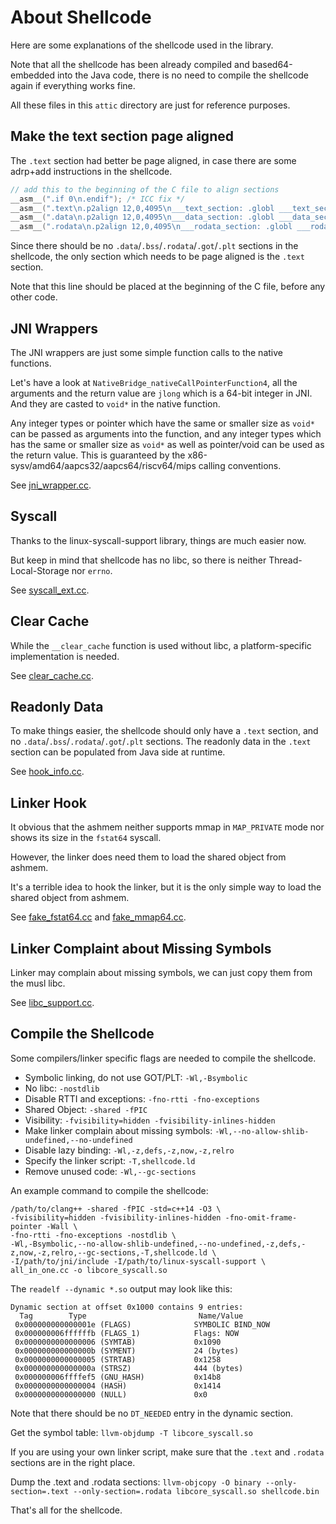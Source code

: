 # About Shellcode

Here are some explanations of the shellcode used in the library.

Note that all the shellcode has been already compiled and based64-embedded into the Java code,
there is no need to compile the shellcode again if everything works fine.

All these files in this `attic` directory are just for reference purposes.

## Make the text section page aligned

The `.text` section had better be page aligned, in case there are some adrp+add instructions in the shellcode.

```c
// add this to the beginning of the C file to align sections
__asm__(".if 0\n.endif"); /* ICC fix */
__asm__(".text\n.p2align 12,0,4095\n___text_section: .globl ___text_section");
__asm__(".data\n.p2align 12,0,4095\n___data_section: .globl ___data_section");
__asm__(".rodata\n.p2align 12,0,4095\n___rodata_section: .globl ___rodata_section");
```

Since there should be no `.data`/`.bss`/`.rodata`/`.got`/`.plt` sections in the shellcode,
the only section which needs to be page aligned is the `.text` section.

Note that this line should be placed at the beginning of the C file, before any other code.

## JNI Wrappers

The JNI wrappers are just some simple function calls to the native functions.

Let's have a look at `NativeBridge_nativeCallPointerFunction4`,
all the arguments and the return value are `jlong` which is a 64-bit integer in JNI.
And they are casted to `void*` in the native function.

Any integer types or pointer which have the same or smaller size as `void*` can be passed as arguments into the
function,
and any integer types which has the same or smaller size as `void*` as well as pointer/void can be used as the return
value.
This is guaranteed by the x86-sysv/amd64/aapcs32/aapcs64/riscv64/mips calling conventions.

See [jni_wrapper.cc](jni_wrapper.cc).

## Syscall

Thanks to the linux-syscall-support library, things are much easier now.

But keep in mind that shellcode has no libc, so there is neither Thread-Local-Storage nor `errno`.

See [syscall_ext.cc](syscall_ext.cc).

## Clear Cache

While the `__clear_cache` function is used without libc, a platform-specific implementation is needed.

See [clear_cache.cc](clear_cache.cc).

## Readonly Data

To make things easier, the shellcode should only have a `.text` section,
and no `.data`/`.bss`/`.rodata`/`.got`/`.plt` sections.
The readonly data in the `.text` section can be populated from Java side at runtime.

See [hook_info.cc](hook_info.cc).

## Linker Hook

It obvious that the ashmem neither supports mmap in `MAP_PRIVATE` mode nor shows its size in the `fstat64` syscall.

However, the linker does need them to load the shared object from ashmem.

It's a terrible idea to hook the linker, but it is the only simple way to load the shared object from ashmem.

See [fake_fstat64.cc](fake_fstat64.cc) and [fake_mmap64.cc](fake_mmap64.cc).

## Linker Complaint about Missing Symbols

Linker may complain about missing symbols, we can just copy them from the musl libc.

See [libc_support.cc](libc_support.cc).

## Compile the Shellcode

Some compilers/linker specific flags are needed to compile the shellcode.

- Symbolic linking, do not use GOT/PLT: `-Wl,-Bsymbolic`
- No libc: `-nostdlib`
- Disable RTTI and exceptions: `-fno-rtti -fno-exceptions`
- Shared Object: `-shared -fPIC`
- Visibility: `-fvisibility=hidden -fvisibility-inlines-hidden`
- Make linker complain about missing symbols: `-Wl,--no-allow-shlib-undefined,--no-undefined`
- Disable lazy binding: `-Wl,-z,defs,-z,now,-z,relro`
- Specify the linker script: `-T,shellcode.ld`
- Remove unused code: `-Wl,--gc-sections`

An example command to compile the shellcode:

```shell
/path/to/clang++ -shared -fPIC -std=c++14 -O3 \
-fvisibility=hidden -fvisibility-inlines-hidden -fno-omit-frame-pointer -Wall \
-fno-rtti -fno-exceptions -nostdlib \
-Wl,-Bsymbolic,--no-allow-shlib-undefined,--no-undefined,-z,defs,-z,now,-z,relro,--gc-sections,-T,shellcode.ld \
-I/path/to/jni/include -I/path/to/linux-syscall-support \
all_in_one.cc -o libcore_syscall.so
```

The `readelf --dynamic *.so` output may look like this:

```text
Dynamic section at offset 0x1000 contains 9 entries:
  Tag        Type                         Name/Value
 0x000000000000001e (FLAGS)              SYMBOLIC BIND_NOW
 0x000000006ffffffb (FLAGS_1)            Flags: NOW
 0x0000000000000006 (SYMTAB)             0x1090
 0x000000000000000b (SYMENT)             24 (bytes)
 0x0000000000000005 (STRTAB)             0x1258
 0x000000000000000a (STRSZ)              444 (bytes)
 0x000000006ffffef5 (GNU_HASH)           0x14b8
 0x0000000000000004 (HASH)               0x1414
 0x0000000000000000 (NULL)               0x0
```

Note that there should be no `DT_NEEDED` entry in the dynamic section.

Get the symbol table: `llvm-objdump -T libcore_syscall.so`

If you are using your own linker script, make sure that the `.text` and `.rodata` sections are in the right place.

Dump the .text and .rodata sections:
`llvm-objcopy -O binary --only-section=.text --only-section=.rodata libcore_syscall.so shellcode.bin`

That's all for the shellcode.
